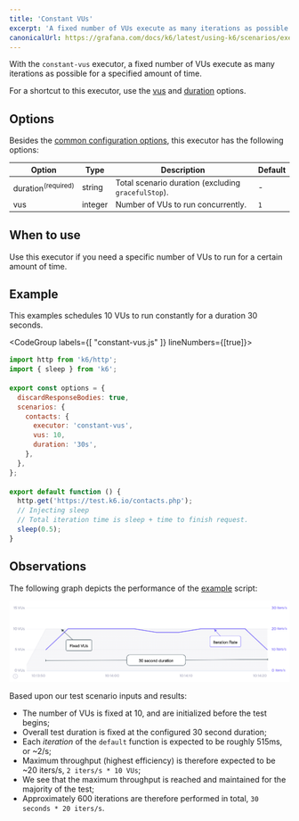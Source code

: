 ```yaml
---
title: 'Constant VUs'
excerpt: 'A fixed number of VUs execute as many iterations as possible for a specified amount of time.'
canonicalUrl: https://grafana.com/docs/k6/latest/using-k6/scenarios/executors/constant-vus/
---
```


With the `constant-vus` executor, a fixed number of VUs execute as many iterations as possible for a specified amount of time.

For a shortcut to this executor, use the [vus](/using-k6/options#vus) and [duration](/using-k6/options#duration) options.

## Options

Besides the [common configuration options](/using-k6/scenarios#options),
this executor has the following options:

| Option      | Type    | Description                                         | Default |
| ----------- | ------- | --------------------------------------------------- | ------- |
| duration<sup>(required)</sup> | string  | Total scenario duration (excluding `gracefulStop`). | -       |
| vus       | integer | Number of VUs to run concurrently.                  | `1`     |

## When to use

Use this executor if you need a specific number of VUs to run for a certain amount of time.

## Example

This examples schedules 10 VUs to run constantly for a duration 30 seconds.

<CodeGroup labels={[ "constant-vus.js" ]} lineNumbers={[true]}>

```javascript
import http from 'k6/http';
import { sleep } from 'k6';

export const options = {
  discardResponseBodies: true,
  scenarios: {
    contacts: {
      executor: 'constant-vus',
      vus: 10,
      duration: '30s',
    },
  },
};

export default function () {
  http.get('https://test.k6.io/contacts.php');
  // Injecting sleep
  // Total iteration time is sleep + time to finish request.
  sleep(0.5);
}
```

</CodeGroup>

## Observations

The following graph depicts the performance of the [example](#example) script:

![Constant VUs](./images/constant-vus.png)

Based upon our test scenario inputs and results:

* The number of VUs is fixed at 10, and are initialized before the test begins;
* Overall test duration is fixed at the configured 30 second duration;
* Each _iteration_ of the `default` function is expected to be roughly 515ms, or ~2/s;
* Maximum throughput (highest efficiency) is therefore expected to be ~20 iters/s, `2 iters/s * 10 VUs`;
* We see that the maximum throughput is reached and maintained for the majority of the test;
* Approximately 600 iterations are therefore performed in total, `30 seconds * 20 iters/s`.

